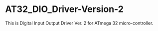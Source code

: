 # AT32_DIO_Driver-Version-2
This is Digital Input Output Driver Ver. 2 for ATmega 32 micro-controller.
